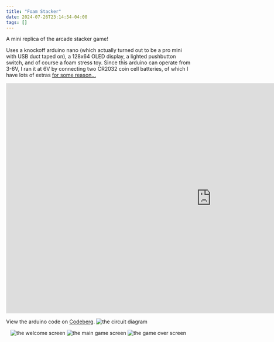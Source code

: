 ```yaml
---
title: "Foam Stacker"
date: 2024-07-26T23:14:54-04:00
tags: []
---
```


A mini replica of the arcade stacker game!

Uses a knockoff arduino nano (which actually turned out to be a pro mini with USB duct taped on), a 128x64 OLED display, a lighted pushbutton switch, and of course a foam stress toy. Since this arduino can operate from 3-6V, I ran it at 6V by connecting two CR2032 coin cell batteries, of which I have lots of extras [for some reason...](https://johanv.net/ATinyGame)

<div style="text-align: center">
    <iframe title="Foam Stacker - handheld arduino game!" width="1120" height="630" src="https://makertube.net/videos/embed/b06bbbde-5826-4853-b6d7-4860670b0c1a" frameborder="0" allowfullscreen="" sandbox="allow-same-origin allow-scripts allow-popups allow-forms"></iframe>
</div>

View the arduino code on [Codeberg](https://codeberg.org/johanvandegriff/FoamStacker).
![the circuit diagram](circuit.jpg)

<div style="text-align: center">
    <img style="display: inline" src="FoamStacker1.jpg" alt="the welcome screen">
    <img style="display: inline" src="FoamStacker2.jpg" alt="the main game screen">
    <img style="display: inline" src="FoamStacker3.jpg" alt="the game over screen">
</div>
